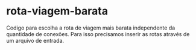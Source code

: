 # rota-viagem-barata
Codigo para escolha a rota de viagem mais barata independente da quantidade de conexões. Para isso precisamos inserir as rotas através de um arquivo de entrada.
